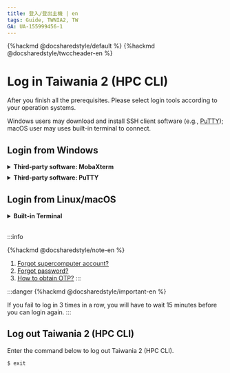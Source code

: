 ```yaml
---
title: 登入/登出主機 | en
tags: Guide, TWNIA2, TW
GA: UA-155999456-1
---
```


{%hackmd @docsharedstyle/default %}
{%hackmd @docsharedstyle/twccheader-en %}

# Log in Taiwania 2 (HPC CLI)

After you finish all the prerequisites. Please select login tools according to your operation systems.

Windows users may download and install SSH client software (e.g., [PuTTY](https://www.chiark.greenend.org.uk/~sgtatham/putty/latest.html)); macOS user may uses built-in terminal to connect.

## Login from Windows
<!-- 1 start -->

<details class="docspoiler">

<summary><b>Third-party software: MobaXterm</b></summary>

### Step 1. Open MobaXterm

Please download the software from [<ins>MobaXterm Home Edition (Portable edition)</ins>](https://mobaxterm.mobatek.net/download-home-edition.html), unzip it, and run **MobaXterm_Personal_[version]**.


![](https://cos.twcc.ai/SYS-MANUAL/uploads/upload_1f3324a847dcf480c383ceed1d7c56a4.png)

### Step 2. Create a connection

Click **Session** in the upper left corner.

![](https://cos.twcc.ai/SYS-MANUAL/uploads/upload_14193d66d4e18c0a81402307bd08b841.png)
<br>

Follow the diagram and steps to complete the settings and establish a connection:


1. Click **SSH**
2. Enter **ln01.twcc.ai** in `Remote host`
3. Enter *supercomputer account* in `Specify username`
4. Click **OK** to establish the connection


![](https://cos.twcc.ai/SYS-MANUAL/uploads/upload_513dfb5381969fff75d9b6f192a0bfd2.png)

5. Enter *supercomputer password* and *OTP* seperately

![](https://cos.twcc.ai/SYS-MANUAL/uploads/upload_d3603c9cb64f35b513296bcb0f3100e4.png)

6. Login successful! You may refer to the system provided instruction manual and instruction for submitting jobs.

![](https://cos.twcc.ai/SYS-MANUAL/uploads/upload_22e1a06c5a1547c3a09f4247e3eca50e.png)

</details>

<!-- Space -->

<div style="height:8px"></div>

<!-- 2. start -->

<details class="docspoiler">

<summary><b>Third-party software: PuTTY</b></summary>

<br>

### Step 1. Open PuTTY

- After opened:
1. Enter **ln01.twcc.ai**
2. Click **Open**

![](https://cos.twcc.ai/SYS-MANUAL/uploads/upload_d779ddfc20133ba056e34b80365299df.png)


### Step 2. Enter supercomputer account, supercomputer password and OTP

- After finished, the PuTTY terminal window pops out and enter the following information to login:
1. Enter supercomputer account
2. Enter supercomputer password
3. Enter OTP to finish login!


![](https://cos.twcc.ai/SYS-MANUAL/uploads/upload_2d5943b5d0078544b13320d5e304a14d.png)



</details>

## Login from Linux/macOS

<!-- 2. start -->

<details class="docspoiler">

<summary><b>Built-in Terminal</b></summary>

<br>

### Step 1. Open built-in terminal and enter the login information

1. Enter command `ssh [supercomputer account]@ln01.twcc.ai`
2. Enter supercomputer password
3. Enter OTP to finish login!

![](https://cos.twcc.ai/SYS-MANUAL/uploads/upload_04190c45d49a75d1dac66ee61b2a4855.png)

</details>

<br>

:::info

{%hackmd @docsharedstyle/note-en %}
1. [<ins>Forgot supercomputer account?</ins>](https://man.twcc.ai/@twccdocs/guide-service-hostname-pwd-otp-en#%E9%87%8D%E7%BD%AE%E4%B8%BB%E6%A9%9F%E5%AF%86%E7%A2%BC)
2. [<ins>Forgot password?</ins>](https://man.twcc.ai/@twccdocs/guide-service-hostname-pwd-otp-en#%E9%87%8D%E7%BD%AE%E4%B8%BB%E6%A9%9F%E5%AF%86%E7%A2%BC)
3. [<ins>How to obtain OTP?</ins>](https://man.twcc.ai/@twccdocs/guide-service-hostname-pwd-otp-en#%E5%8F%96%E5%BE%97-OTP-%E8%AA%8D%E8%AD%89%E7%A2%BC)
:::


:::danger
{%hackmd @docsharedstyle/important-en %}

If you fail to log in 3 times in a row, you will have to wait 15 minutes before you can login again.
:::



## Log out Taiwania 2 (HPC CLI)

Enter the command below to log out Taiwania 2 (HPC CLI).

```bash
$ exit
```

